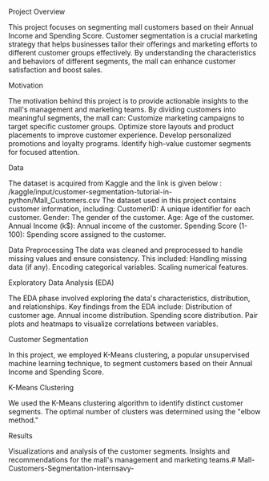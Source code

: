 Project Overview

This project focuses on segmenting mall customers based on their Annual Income and Spending Score. Customer segmentation is a crucial marketing strategy that helps businesses tailor their offerings and marketing efforts to different customer groups effectively. By understanding the characteristics and behaviors of different segments, the mall can enhance customer satisfaction and boost sales.

Motivation

The motivation behind this project is to provide actionable insights to the mall's management and marketing teams. By dividing customers into meaningful segments, the mall can:
Customize marketing campaigns to target specific customer groups.
Optimize store layouts and product placements to improve customer experience.
Develop personalized promotions and loyalty programs.
Identify high-value customer segments for focused attention.

Data

The dataset is acquired from Kaggle and the link is given below :
 /kaggle/input/customer-segmentation-tutorial-in-python/Mall_Customers.csv
The dataset used in this project contains customer information, including:
CustomerID: A unique identifier for each customer.
Gender: The gender of the customer.
Age: Age of the customer.
Annual Income (k$): Annual income of the customer.
Spending Score (1-100): Spending score assigned to the customer.

Data Preprocessing
The data was cleaned and preprocessed to handle missing values and ensure consistency. This included:
Handling missing data (if any).
Encoding categorical variables.
Scaling numerical features.

Exploratory Data Analysis (EDA)

The EDA phase involved exploring the data's characteristics, distribution, and relationships. Key findings from the EDA include:
Distribution of customer age.
Annual income distribution.
Spending score distribution.
Pair plots and heatmaps to visualize correlations between variables.

Customer Segmentation

In this project, we employed K-Means clustering, a popular unsupervised machine learning technique, to segment customers based on their Annual Income and Spending Score.

K-Means Clustering

We used the K-Means clustering algorithm to identify distinct customer segments.
The optimal number of clusters was determined using the "elbow method."

Results

Visualizations and analysis of the customer segments.
Insights and recommendations for the mall's management and marketing teams.# Mall-Customers-Segmentation-internsavy-

